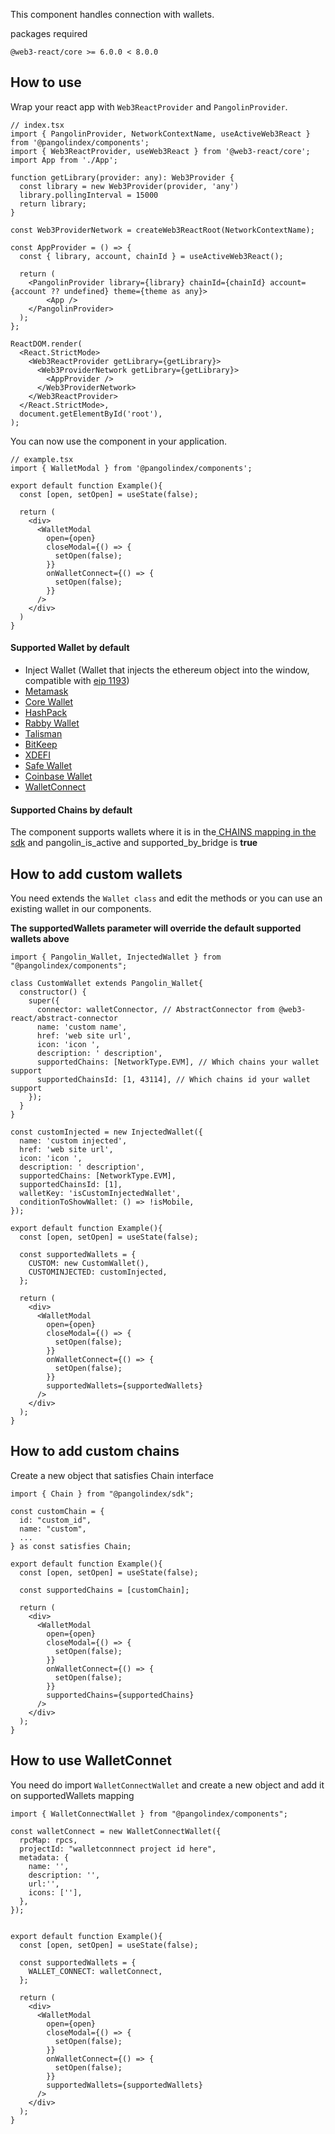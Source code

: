 This component handles connection with wallets.

packages required
```
@web3-react/core >= 6.0.0 < 8.0.0
```

## How to use

Wrap your react app with `Web3ReactProvider` and `PangolinProvider`.

```tsx
// index.tsx
import { PangolinProvider, NetworkContextName, useActiveWeb3React } from '@pangolindex/components';
import { Web3ReactProvider, useWeb3React } from '@web3-react/core';
import App from './App';

function getLibrary(provider: any): Web3Provider {
  const library = new Web3Provider(provider, 'any')
  library.pollingInterval = 15000
  return library;
}

const Web3ProviderNetwork = createWeb3ReactRoot(NetworkContextName);

const AppProvider = () => {
  const { library, account, chainId } = useActiveWeb3React();

  return (
    <PangolinProvider library={library} chainId={chainId} account={account ?? undefined} theme={theme as any}>
        <App />
    </PangolinProvider>
  );
};

ReactDOM.render(
  <React.StrictMode>
    <Web3ReactProvider getLibrary={getLibrary}>
      <Web3ProviderNetwork getLibrary={getLibrary}>
        <AppProvider />
      </Web3ProviderNetwork>
    </Web3ReactProvider>
  </React.StrictMode>,
  document.getElementById('root'),
);
```

You can now use the component in your application.

```tsx
// example.tsx
import { WalletModal } from '@pangolindex/components';

export default function Example(){
  const [open, setOpen] = useState(false);

  return (
    <div>
      <WalletModal
        open={open}
        closeModal={() => {
          setOpen(false);
        }}
        onWalletConnect={() => {
          setOpen(false);
        }}
      />
    </div>
  ) 
}
```

#### Supported Wallet by default

- Inject Wallet (Wallet that injects the ethereum object into the window, compatible with [eip 1193](https://eips.ethereum.org/EIPS/eip-1193))
- [Metamask](https://metamask.io/)
- [Core Wallet](https://core.app/)
- [HashPack](https://www.hashpack.app/)
- [Rabby Wallet](https://rabby.io/)
- [Talisman](https://www.talisman.xyz/)
- [BitKeep](https://bitkeep.com/)
- [XDEFI](https://www.xdefi.io/)
- [Safe Wallet](https://safe.global/)
- [Coinbase Wallet](https://www.coinbase.com/wallet)
- [WalletConnect](https://walletconnect.com/)

#### Supported Chains by default

The component supports wallets where it is in the[ CHAINS mapping in the sdk](https://github.com/pangolindex/sdk/blob/b4207d1cc32feb2caa9f6a48f466cf88bb57a219/src/chains.ts#LL2057C2-L2057C2) and pangolin_is_active and supported_by_bridge is **true**


## How to add custom wallets

You need extends the ```Wallet class``` and edit the methods or you can use an existing wallet in our components.

**The supportedWallets parameter will override the default supported wallets above**

```tsx
import { Pangolin_Wallet, InjectedWallet } from "@pangolindex/components";

class CustomWallet extends Pangolin_Wallet{
  constructor() {
    super({
      connector: walletConnector, // AbstractConnector from @web3-react/abstract-connector
      name: 'custom name',
      href: 'web site url',
      icon: 'icon ',
      description: ' description',
      supportedChains: [NetworkType.EVM], // Which chains your wallet support
      supportedChainsId: [1, 43114], // Which chains id your wallet support
    });
  }
}

const customInjected = new InjectedWallet({
  name: 'custom injected',
  href: 'web site url',
  icon: 'icon ',
  description: ' description',
  supportedChains: [NetworkType.EVM],
  supportedChainsId: [1],
  walletKey: 'isCustomInjectedWallet',
  conditionToShowWallet: () => !isMobile,
});

export default function Example(){
  const [open, setOpen] = useState(false);

  const supportedWallets = {
    CUSTOM: new CustomWallet(),
    CUSTOMINJECTED: customInjected,
  };

  return (
    <div>
      <WalletModal
        open={open}
        closeModal={() => {
          setOpen(false);
        }}
        onWalletConnect={() => {
          setOpen(false);
        }}
        supportedWallets={supportedWallets}
      />
    </div>
  );
}
```

## How to add custom chains

Create a new object that satisfies Chain interface

```tsx
import { Chain } from "@pangolindex/sdk";

const customChain = {
  id: "custom_id",
  name: "custom",
  ...
} as const satisfies Chain;

export default function Example(){
  const [open, setOpen] = useState(false);

  const supportedChains = [customChain];

  return (
    <div>
      <WalletModal
        open={open}
        closeModal={() => {
          setOpen(false);
        }}
        onWalletConnect={() => {
          setOpen(false);
        }}
        supportedChains={supportedChains}
      />
    </div>
  );
}
```

## How to use WalletConnet

You need do import `WalletConnectWallet` and create a new object and add it on supportedWallets mapping 

```tsx
import { WalletConnectWallet } from "@pangolindex/components";

const walletConnect = new WalletConnectWallet({
  rpcMap: rpcs,
  projectId: "walletconnnect project id here",
  metadata: {
    name: '',
    description: '',
    url:'',
    icons: [''],
  },
});


export default function Example(){
  const [open, setOpen] = useState(false);

  const supportedWallets = {
    WALLET_CONNECT: walletConnect,
  };

  return (
    <div>
      <WalletModal
        open={open}
        closeModal={() => {
          setOpen(false);
        }}
        onWalletConnect={() => {
          setOpen(false);
        }}
        supportedWallets={supportedWallets}
      />
    </div>
  );
}
```